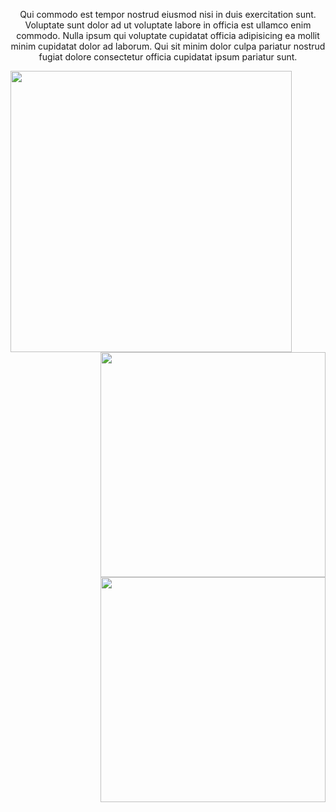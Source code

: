 <!-- 
<h2 align=center>
<img width="20px" src="https://github.com/daephx/daephx/blob/master/assets/Mario_Hello.gif">
<b> Welcome Friends </b>
<img width="20px" src="https://github.com/daephx/daephx/blob/master/assets/Mario_Hello.gif">
</h2> 
-->

<!-- 
<div align=center>
// Social Links
<a href="https://gitlab.com/daephx" target="_blank" rel="noopener noreferrer"><img alt="Daemon Phenex | GitLab" width="26px" src="https://github.com/daephx/daephx/blob/master/assets/GitLab.svg" /></a>
<a href="https://in.linkedin.com/in/daephx" target="_blank" rel="noopener noreferrer"><img alt="Daemon Phenex | Linkedin" width="24px" src="https://github.com/daephx/daephx/blob/master/assets/Linkedin.svg" /></a>
<a href="https://instagram.com/daephx/" target="_blank" rel="noopener noreferrer"><img alt="Daemon Phenex | Instagram" width="24px" src="https://github.com/daephx/daephx/blob/master/assets/Instagram.svg" /></a>
<a href="https://twitter.com/daephx" target="_blank" rel="noopener noreferrer"><img alt="Daemon Phenex | Twitter" width="24px" src="https://github.com/daephx/daephx/blob/master/assets/Twitter.svg" /></a>
<a href="https://www.youtube.com/channel/UCvWVQZRK5lmETzEf_CNmwcw" target="_blank" rel="noopener noreferrer"><img alt="Daemon Phenex | Youtube" width="26px" src="https://github.com/daephx/daephx/blob/master/assets/YouTube.svg" /></a>
<a href="mailto:demonphoenix42@gmail.com" target="_blank" rel="noopener noreferrer"><img alt="Daemon Phenex | Gmail" width="26px" src="https://github.com/daephx/daephx/blob/master/assets/Gmail.svg" /></a>
</div> 

<div align=center>
<img alt="GitHub followers" src="https://img.shields.io/github/followers/daephx?color=242424&label=Github&logo=Github&logoColor=000000">
<img alt="Reddit User Karma" src="https://img.shields.io/reddit/user-karma/combined/demonphoenix42?color=242424&label=Reddit&logo=Reddit&style=flat-square">
<img alt="Twitter Follow" src="https://img.shields.io/twitter/follow/daephx?color=242424&label=Twitter&logo=Twitter&style=flat-square">
<img alt="Twitter Follow" src="https://badgen.net/twitter/follow/daephx/?icon=twitter&color=222222&label=Twitter&labelColor=000000&iconColor=000000">
<img alt="Custom badge" src="https://img.shields.io/endpoint?color=242424&label=Steam&logo=Steam&logoColor=000000&style=flat-square&url=https%3A%2F%2Fsteamcommunity.com%2Fid%2FxPandaemonium%2F">
<img alt="Website" src="https://img.shields.io/website?color=242424&label=Steam&logo=Steam&logoColor=000000&style=flat-square&url=https%3A%2F%2Fsteamcommunity.com%2Fid%2FxPandaemonium%2F">
</div>
-->

<div align=right>
<p align=center>Qui commodo est tempor nostrud eiusmod nisi in duis exercitation sunt. Voluptate sunt dolor ad ut voluptate labore in officia est ullamco enim commodo. Nulla ipsum qui voluptate cupidatat officia adipisicing ea mollit minim cupidatat dolor ad laborum. Qui sit minim dolor culpa pariatur nostrud fugiat dolore consectetur officia cupidatat ipsum pariatur sunt.</p>
<img align=left width=450px src="https://github.com/daephx/daephx/blob/master/assets/Delete.gif"></img>
<!-- Github Stats -->
<img width=360px src="https://github-readme-stats.daephx.vercel.app/api/top-langs/?username=daephx&layout=compact&hide_border=true&bg_color=00000000&text_color=dddddd"></img><br>
<img width=360px src="https://github-readme-stats.daephx.vercel.app/api?username=daephx&show_icons=true&hide_border=true&bg_color=00000000&text_color=dddddd&count_private=true&include_all_commits=true"></img>
</div>
